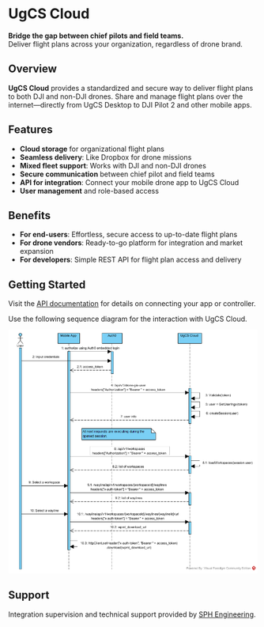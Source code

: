 # UgCS Cloud

**Bridge the gap between chief pilots and field teams.**  
Deliver flight plans across your organization, regardless of drone brand.

## Overview

**UgCS Cloud** provides a standardized and secure way to deliver flight plans to both DJI and non-DJI drones. Share and manage flight plans over the internet—directly from UgCS Desktop to DJI Pilot 2 and other mobile apps.

## Features

- **Cloud storage** for organizational flight plans
- **Seamless delivery**: Like Dropbox for drone missions
- **Mixed fleet support**: Works with DJI and non-DJI drones
- **Secure communication** between chief pilot and field teams
- **API for integration**: Connect your mobile drone app to UgCS Cloud
- **User management** and role-based access

## Benefits

- **For end-users**: Effortless, secure access to up-to-date flight plans
- **For drone vendors**: Ready-to-go platform for integration and market expansion
- **For developers**: Simple REST API for flight plan access and delivery

## Getting Started

Visit the [API documentation](hhttps://cloud.ugcs.com/api) for details on connecting your app or controller.

Use the following sequence diagram for the interaction with UgCS Cloud.

![UgCS Cloud Integration Sequence](sequence.png)

## Support

Integration supervision and technical support provided by [SPH Engineering](https://www.sphengineering.com/).
